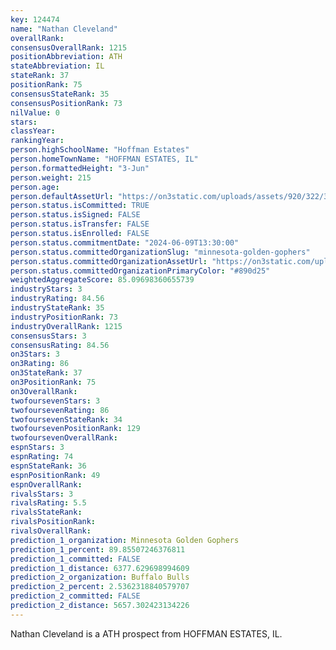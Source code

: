 ```yaml
---
key: 124474
name: "Nathan Cleveland"
overallRank: 
consensusOverallRank: 1215
positionAbbreviation: ATH
stateAbbreviation: IL
stateRank: 37
positionRank: 75
consensusStateRank: 35
consensusPositionRank: 73
nilValue: 0
stars: 
classYear: 
rankingYear: 
person.highSchoolName: "Hoffman Estates"
person.homeTownName: "HOFFMAN ESTATES, IL"
person.formattedHeight: "3-Jun"
person.weight: 215
person.age: 
person.defaultAssetUrl: "https://on3static.com/uploads/assets/920/322/322920.png"
person.status.isCommitted: TRUE
person.status.isSigned: FALSE
person.status.isTransfer: FALSE
person.status.isEnrolled: FALSE
person.status.commitmentDate: "2024-06-09T13:30:00"
person.status.committedOrganizationSlug: "minnesota-golden-gophers"
person.status.committedOrganizationAssetUrl: "https://on3static.com/uploads/assets/43/150/150043.svg"
person.status.committedOrganizationPrimaryColor: "#890d25"
weightedAggregateScore: 85.09698360655739
industryStars: 3
industryRating: 84.56
industryStateRank: 35
industryPositionRank: 73
industryOverallRank: 1215
consensusStars: 3
consensusRating: 84.56
on3Stars: 3
on3Rating: 86
on3StateRank: 37
on3PositionRank: 75
on3OverallRank: 
twofoursevenStars: 3
twofoursevenRating: 86
twofoursevenStateRank: 34
twofoursevenPositionRank: 129
twofoursevenOverallRank: 
espnStars: 3
espnRating: 74
espnStateRank: 36
espnPositionRank: 49
espnOverallRank: 
rivalsStars: 3
rivalsRating: 5.5
rivalsStateRank: 
rivalsPositionRank: 
rivalsOverallRank: 
prediction_1_organization: Minnesota Golden Gophers
prediction_1_percent: 89.85507246376811
prediction_1_committed: FALSE
prediction_1_distance: 6377.629698994609
prediction_2_organization: Buffalo Bulls
prediction_2_percent: 2.5362318840579707
prediction_2_committed: FALSE
prediction_2_distance: 5657.302423134226
---
```

Nathan Cleveland is a ATH prospect from HOFFMAN ESTATES, IL.
